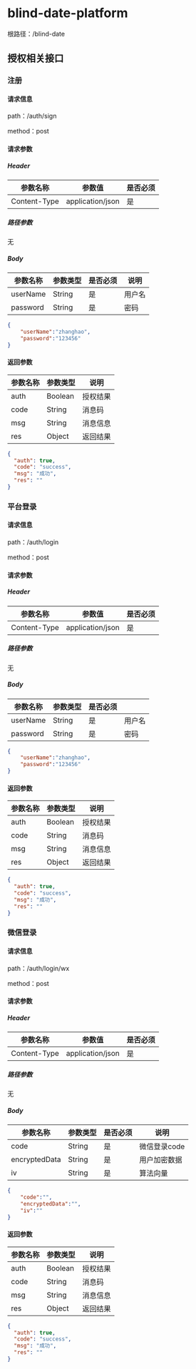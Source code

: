 # blind-date-platform

根路径：/blind-date

## 授权相关接口

### 注册

#### 请求信息

path：/auth/sign

method：post

#### 请求参数

##### Header

| 参数名称     | 参数值           | 是否必须 |
| ------------ | ---------------- | -------- |
| Content-Type | application/json | 是       |

##### 路径参数

无

##### Body

| 参数名称 | 参数类型 | 是否必须 | 说明   |
| -------- | -------- | -------- | ------ |
| userName | String   | 是       | 用户名 |
| password | String   | 是       | 密码   |

```json
{
    "userName":"zhanghao",
    "password":"123456"
}
```

#### 返回参数

| 参数名称 | 参数类型 | 说明     |
| -------- | -------- | -------- |
| auth     | Boolean  | 授权结果 |
| code     | String   | 消息码   |
| msg      | String   | 消息信息 |
| res      | Object   | 返回结果 |

```json
{
  "auth": true,
  "code": "success",
  "msg": "成功",
  "res": ""
}
```

### 平台登录

#### 请求信息

path：/auth/login

method：post

#### 请求参数

##### Header

| 参数名称     | 参数值           | 是否必须 |
| ------------ | ---------------- | -------- |
| Content-Type | application/json | 是       |

##### 路径参数

无

##### Body

| 参数名称 | 参数类型 | 是否必须 |        |
| -------- | -------- | -------- | ------ |
| userName | String   | 是       | 用户名 |
| password | String   | 是       | 密码   |

```json
{
    "userName":"zhanghao",
    "password":"123456"
}
```

#### 返回参数

| 参数名称 | 参数类型 | 说明     |
| -------- | -------- | -------- |
| auth     | Boolean  | 授权结果 |
| code     | String   | 消息码   |
| msg      | String   | 消息信息 |
| res      | Object   | 返回结果 |

```json
{
  "auth": true,
  "code": "success",
  "msg": "成功",
  "res": ""
}
```

### 微信登录

#### 请求信息

path：/auth/login/wx

method：post

#### 请求参数

##### Header

| 参数名称     | 参数值           | 是否必须 |
| ------------ | ---------------- | -------- |
| Content-Type | application/json | 是       |

##### 路径参数

无

##### Body

| 参数名称      | 参数类型 | 是否必须 | 说明         |
| ------------- | -------- | -------- | ------------ |
| code          | String   | 是       | 微信登录code |
| encryptedData | String   | 是       | 用户加密数据 |
| iv            | String   | 是       | 算法向量     |

```json
{
    "code":"",
    "encryptedData":"",
    "iv":""
}
```

#### 返回参数

| 参数名称 | 参数类型 | 说明     |
| -------- | -------- | -------- |
| auth     | Boolean  | 授权结果 |
| code     | String   | 消息码   |
| msg      | String   | 消息信息 |
| res      | Object   | 返回结果 |

```json
{
  "auth": true,
  "code": "success",
  "msg": "成功",
  "res": ""
}
```

